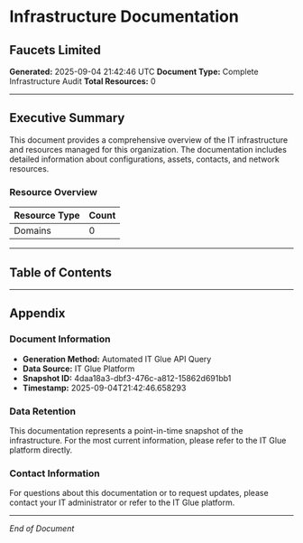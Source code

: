 # Infrastructure Documentation
## Faucets Limited

**Generated:** 2025-09-04 21:42:46 UTC
**Document Type:** Complete Infrastructure Audit
**Total Resources:** 0

---

## Executive Summary

This document provides a comprehensive overview of the IT infrastructure and resources
managed for this organization. The documentation includes detailed information about
configurations, assets, contacts, and network resources.

### Resource Overview

| Resource Type | Count |
|--------------|-------|
| Domains | 0 |

---

## Table of Contents


---

## Appendix

### Document Information

- **Generation Method:** Automated IT Glue API Query
- **Data Source:** IT Glue Platform
- **Snapshot ID:** 4daa18a3-dbf3-476c-a812-15862d691bb1
- **Timestamp:** 2025-09-04T21:42:46.658293

### Data Retention

This documentation represents a point-in-time snapshot of the infrastructure.
For the most current information, please refer to the IT Glue platform directly.

### Contact Information

For questions about this documentation or to request updates, please contact
your IT administrator or refer to the IT Glue platform.

---

*End of Document*
